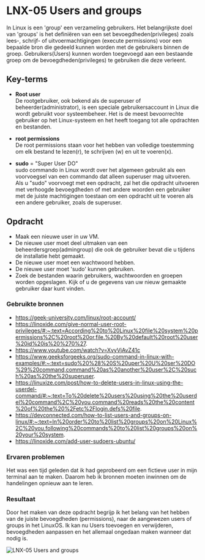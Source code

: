 # LNX-05 Users and groups
In Linux is een 'group' een verzameling gebruikers. Het belangrijkste doel van 'groups' is het definiëren van een set bevoegdheden(privileges) zoals lees-, schrijf- of uitvoermachtigingen (execute permissions) voor een bepaalde bron die gedeeld kunnen worden met de gebruikers binnen de groep. Gebruikers(Users) kunnen worden toegevoegd aan een bestaande groep om de bevoegdheden(privileges) te gebruiken die deze verleent.

## Key-terms
-   **Root user**  
De rootgebruiker, ook bekend als de superuser of beheerder(administrator), is een speciale gebruikersaccount in Linux die wordt gebruikt voor systeembeheer. Het is de meest bevoorrechte gebruiker op het Linux-systeem en het heeft toegang tot alle opdrachten en bestanden.

-   **root permissions**  
De root permissions staan voor het hebben van volledige toestemming om elk bestand te lezen(r), te schrijven (w) en uit te voeren(x).
-   **sudo**  = "Super User DO"  
sudo commando in Linux wordt over het algemeen gebruikt als een voorvoegsel van een commando dat alleen superuser mag uitvoeren. Als u "sudo" voorvoegt met een opdracht, zal het die opdracht uitvoeren met verhoogde bevoegdheden of met andere woorden een gebruiker met de juiste machtigingen toestaan om een opdracht uit te voeren als een andere gebruiker, zoals de superuser.


## Opdracht
-   Maak een nieuwe user in uw VM.  
-   De nieuwe user moet deel uitmaken van een beheerdersgroep(admingroup) die ook de gebruiker bevat die u tijdens de installatie hebt gemaakt.  
-   De nieuwe user moet een wachtwoord hebben.  
-   De nieuwe user moet 'sudo' kunnen gebruiken.  
-   Zoek de bestanden waarin gebruikers, wachtwoorden en groepen worden opgeslagen. Kijk of u de gegevens van uw nieuw gemaakte gebruiker daar kunt vinden.  

### Gebruikte bronnen
-   https://geek-university.com/linux/root-account/  
-   https://linoxide.com/give-normal-user-root-privileges/#:~:text=According%20to%20Linux%20file%20system%20permissions%2C%20root%20or,file.%20By%20default%20root%20user%20id%20is%20%270%27. 
-   https://www.youtube.com/watch?v=XvyVjAvZ41c  
-   https://www.geeksforgeeks.org/sudo-command-in-linux-with-examples/#:~:text=sudo%20%28%20S%20uper%20U%20ser%20DO%29%20command,command%20as%20another%20user%2C%20such%20as%20the%20superuser.  
-   https://linuxize.com/post/how-to-delete-users-in-linux-using-the-userdel-command/#:~:text=To%20delete%20users%20using%20the%20userdel%20command%2C%20you,command%20reads%20the%20content%20of%20the%20%2Fetc%2Flogin.defs%20file.  
-   https://devconnected.com/how-to-list-users-and-groups-on-linux/#:~:text=In%20order%20to%20list%20groups%20on%20Linux%2C%20you,following%20commands%20to%20list%20groups%20on%20your%20system.
-   https://linoxide.com/add-user-sudoers-ubuntu/  


### Ervaren problemen
Het was een tijd geleden dat ik had geprobeerd om een fictieve user in mijn terminal aan te maken. Daarom heb ik bronnen moeten inwinnen om de handelingen opnieuw aan te leren.
### Resultaat
Door het maken van deze opdracht begrijp ik het belang van het hebben van de juiste bevoegdheden (permissions), naar de aangewezen users of groups in het LinuxOS. Ik kan nu Users toevoegen en verwijderen, bevoegdheden aanpassen en het allemaal ongedaan maken wanneer dat nodig is.

![LNX-05 Users and groups](https://user-images.githubusercontent.com/95616021/145731255-eeb9c4cc-0667-4b23-8cec-c72c60f3b0d7.jpg)


